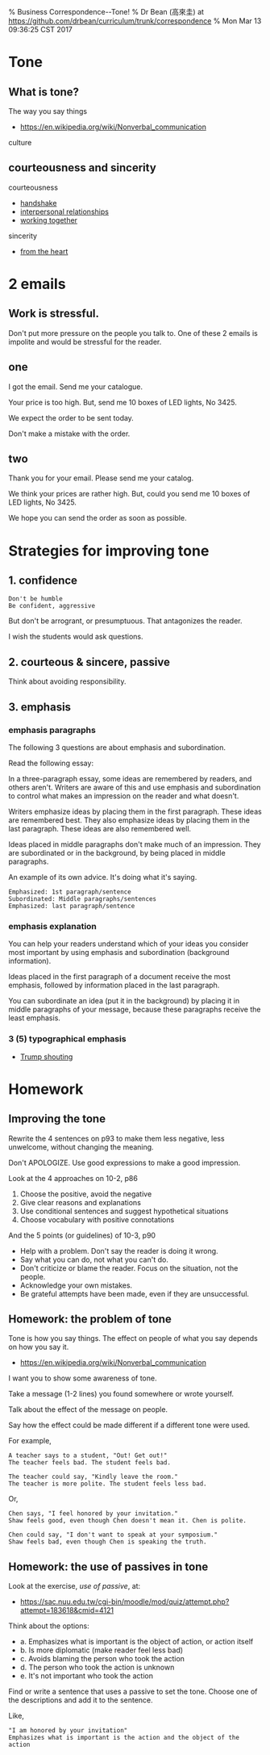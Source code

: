 % Business Correspondence--Tone!
% Dr Bean (高來圭) at https://github.com/drbean/curriculum/trunk/correspondence
% Mon Mar 13 09:36:25 CST 2017

# Tone

## What is tone?

The way you say things

- [https://en.wikipedia.org/wiki/Nonverbal_communication ](https://en.wikipedia.org/wiki/Nonverbal_communication)


culture

## courteousness and sincerity

courteousness

- [handshake](http://images.google.com/search?q=handshake)
- [interpersonal relationships](https://www.google.com/search?tbm=isch&source=hp&biw=800&bih=558&ei=hKiqXPaUB9KA8QWJqbeQCg&q=interpersonal+relations&oq=interpersonal+relations&gs_l=img.3..0j0i30l9.3439.12442..13135...2.0..0.81.1126.26......0....1..gws-wiz-img.....0..0i19.yrCKq__c8pQ)
- [working together ](https://www.google.com/search?biw=800&bih=558&tbm=isch&sa=1&ei=kqiqXLr0GISUmAWI-oeQCQ&q=working+together&oq=working+together&gs_l=img.3..0j0i30l9.30633.34971..35338...0.0..1.128.2075.30j5......0....1..gws-wiz-img.....0.C_4vXWBjeXQ)

sincerity

- [from the heart ](https://www.google.com/search?biw=800&bih=558&tbm=isch&sa=1&ei=BKqqXMuaIIni-Ab82KuYBQ&q=from+the+heart&oq=from+the+heart&gs_l=img.3..0j0i30l5j0i24l4.4307.10072..11693...0.0..0.115.1110.20j2......0....1..gws-wiz-img.....0..0i8i30.secruWau6IM)

# 2 emails

## Work is stressful.

Don't put more pressure on the people you talk to. One of these 2 emails is impolite and would be stressful for the reader.

## one

I got the email. Send me your catalogue.

Your price is too high.
But, send me 10 boxes of LED lights, No 3425.

We expect the order to be sent today.

Don't make a mistake with the order.

## two

Thank you for your email. Please send me your catalog.

We think your prices are rather high.
But, could you send me 10 boxes of LED lights, No 3425.

We hope you can send the order as soon as possible.

# Strategies for improving tone

## 1. confidence

	Don't be humble
	Be confident, aggressive

But don't be arrogrant, or presumptuous. That antagonizes the reader.

I wish the students would ask questions.

## 2. courteous & sincere, passive

Think about avoiding responsibility.

## 3. emphasis

### emphasis paragraphs

The following 3 questions are about emphasis and subordination.

Read the following essay:

In a three-paragraph essay, some ideas are remembered by readers, and others aren't. Writers are aware of this and use emphasis and subordination to control what makes an impression on the reader and what doesn't.

Writers emphasize ideas by placing them in the first paragraph. These ideas are remembered best. They also emphasize ideas by placing them in the last paragraph. These ideas are also remembered well.

Ideas placed in middle paragraphs don't make much of an impression. They are subordinated or in the background, by being placed in middle paragraphs.

An example of its own advice. It's doing what it's saying.

	Emphasized: 1st paragraph/sentence
	Subordinated: Middle paragraphs/sentences
	Emphasized: last paragraph/sentence

### emphasis explanation

You can help your readers understand which of your ideas you consider most important by using emphasis and subordination (background information).

Ideas placed in the first paragraph of a document receive the most emphasis, followed by information placed in the last paragraph.

You can subordinate an idea (put it in the background) by placing it in middle paragraphs of your message, because these paragraphs receive the least emphasis.

### 3 (5) typographical emphasis

- [Trump shouting](https://www.huffingtonpost.com/entry/twitter-donald-trump-all-caps-tweet_us_5aa77d98e4b009b705d5ab08)

# Homework

## Improving the tone

Rewrite the 4 sentences on p93 to make them less negative, less unwelcome, without changing the meaning.

Don't APOLOGIZE. Use good expressions to make a good impression.

Look at the 4 approaches on 10-2, p86

1. Choose the positive, avoid the negative
2. Give clear reasons and explanations
3. Use conditional sentences and suggest hypothetical situations
4. Choose vocabulary with positive connotations

And the 5 points (or guidelines) of 10-3, p90

- Help with a problem. Don't say the reader is doing it wrong.
- Say what you can do, not what you can't do.
- Don't criticize or blame the reader. Focus on the situation, not the people.
- Acknowledge your own mistakes.
- Be grateful attempts have been made, even if they are unsuccessful.

## Homework: the problem of tone

Tone is how you say things. The effect on people of what you say depends on how you say it.

- [https://en.wikipedia.org/wiki/Nonverbal_communication ](https://en.wikipedia.org/wiki/Nonverbal_communication)

I want you to show some awareness of tone.

Take a message (1-2 lines) you found somewhere or wrote yourself.

Talk about the effect of the message on people.

Say how the effect could be made different if a different tone were used.

For example,

	A teacher says to a student, "Out! Get out!"
	The teacher feels bad. The student feels bad.

	The teacher could say, "Kindly leave the room."
	The teacher is more polite. The student feels less bad.

Or,
	
	Chen says, "I feel honored by your invitation."
	Shaw feels good, even though Chen doesn't mean it. Chen is polite.

	Chen could say, "I don't want to speak at your symposium."
	Shaw feels bad, even though Chen is speaking the truth.

## Homework: the use of passives in tone

Look at the exercise, _use of passive_, at:

- [https://sac.nuu.edu.tw/cgi-bin/moodle/mod/quiz/attempt.php?attempt=183618&cmid=4121 ](https://sac.nuu.edu.tw/cgi-bin/moodle/mod/quiz/attempt.php?attempt=183618&cmid=4121)

Think about the options:

* a. Emphasizes what is important is the object of action, or action itself
* b. Is more diplomatic (make reader feel less bad)
* c. Avoids blaming the person who took the action
* d. The person who took the action is unknown
* e. It's not important who took the action

Find or write a sentence that uses a passive to set the tone. Choose one of the descriptions and add it to the sentence.

Like,

	"I am honored by your invitation"
	Emphasizes what is important is the action and the object of the action
